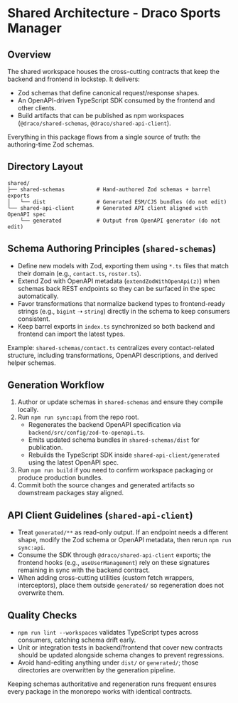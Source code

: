 # Shared Architecture - Draco Sports Manager

## Overview
The shared workspace houses the cross-cutting contracts that keep the backend and frontend in lockstep. It delivers:

- Zod schemas that define canonical request/response shapes.
- An OpenAPI-driven TypeScript SDK consumed by the frontend and other clients.
- Build artifacts that can be published as npm workspaces (`@draco/shared-schemas`, `@draco/shared-api-client`).

Everything in this package flows from a single source of truth: the authoring-time Zod schemas.

## Directory Layout
```
shared/
├── shared-schemas          # Hand-authored Zod schemas + barrel exports
│   └── dist                # Generated ESM/CJS bundles (do not edit)
└── shared-api-client       # Generated API client aligned with OpenAPI spec
    └── generated           # Output from OpenAPI generator (do not edit)
```

## Schema Authoring Principles (`shared-schemas`)
- Define new models with Zod, exporting them using `*.ts` files that match their domain (e.g., `contact.ts`, `roster.ts`).
- Extend Zod with OpenAPI metadata (`extendZodWithOpenApi(z)`) when schemas back REST endpoints so they can be surfaced in the spec automatically.
- Favor transformations that normalize backend types to frontend-ready strings (e.g., `bigint` ➝ `string`) directly in the schema to keep consumers consistent.
- Keep barrel exports in `index.ts` synchronized so both backend and frontend can import the latest types.

Example: `shared-schemas/contact.ts` centralizes every contact-related structure, including transformations, OpenAPI descriptions, and derived helper schemas.

## Generation Workflow
1. Author or update schemas in `shared-schemas` and ensure they compile locally.
2. Run `npm run sync:api` from the repo root.
   - Regenerates the backend OpenAPI specification via `backend/src/config/zod-to-openapi.ts`.
   - Emits updated schema bundles in `shared-schemas/dist` for publication.
   - Rebuilds the TypeScript SDK inside `shared-api-client/generated` using the latest OpenAPI spec.
3. Run `npm run build` if you need to confirm workspace packaging or produce production bundles.
4. Commit both the source changes and generated artifacts so downstream packages stay aligned.

## API Client Guidelines (`shared-api-client`)
- Treat `generated/**` as read-only output. If an endpoint needs a different shape, modify the Zod schema or OpenAPI metadata, then rerun `npm run sync:api`.
- Consume the SDK through `@draco/shared-api-client` exports; the frontend hooks (e.g., `useUserManagement`) rely on these signatures remaining in sync with the backend contract.
- When adding cross-cutting utilities (custom fetch wrappers, interceptors), place them outside `generated/` so regeneration does not overwrite them.

## Quality Checks
- `npm run lint --workspaces` validates TypeScript types across consumers, catching schema drift early.
- Unit or integration tests in backend/frontend that cover new contracts should be updated alongside schema changes to prevent regressions.
- Avoid hand-editing anything under `dist/` or `generated/`; those directories are overwritten by the generation pipeline.

Keeping schemas authoritative and regeneration runs frequent ensures every package in the monorepo works with identical contracts.
